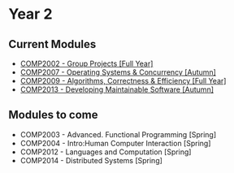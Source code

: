 # Year 2

## Current Modules
- [COMP2002 - Group Projects [Full Year]](2002/00.md)
- [COMP2007 - Operating Systems & Concurrency [Autumn]](2007/00.md)
- [COMP2009 - Algorithms, Correctness & Efficiency [Full Year]](2009/00.md)
- [COMP2013 - Developing Maintainable Software [Autumn]](2013/00.md)

## Modules to come
- COMP2003 - Advanced. Functional Programming [Spring]
- COMP2004 - Intro:Human Computer Interaction [Spring]
- COMP2012 - Languages and Computation [Spring]
- COMP2014 - Distributed Systems [Spring]